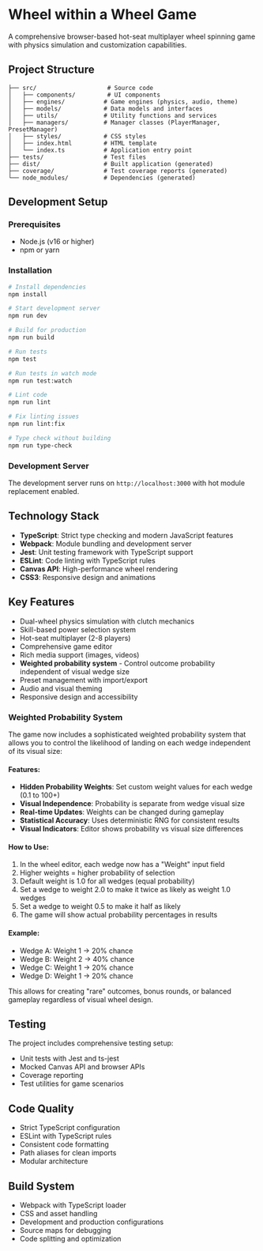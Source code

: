 # Wheel within a Wheel Game

A comprehensive browser-based hot-seat multiplayer wheel spinning game with physics simulation and customization capabilities.

## Project Structure

```
├── src/                    # Source code
│   ├── components/         # UI components
│   ├── engines/           # Game engines (physics, audio, theme)
│   ├── models/            # Data models and interfaces
│   ├── utils/             # Utility functions and services
│   ├── managers/          # Manager classes (PlayerManager, PresetManager)
│   ├── styles/            # CSS styles
│   ├── index.html         # HTML template
│   └── index.ts           # Application entry point
├── tests/                 # Test files
├── dist/                  # Built application (generated)
├── coverage/              # Test coverage reports (generated)
└── node_modules/          # Dependencies (generated)
```

## Development Setup

### Prerequisites

- Node.js (v16 or higher)
- npm or yarn

### Installation

```bash
# Install dependencies
npm install

# Start development server
npm run dev

# Build for production
npm run build

# Run tests
npm test

# Run tests in watch mode
npm run test:watch

# Lint code
npm run lint

# Fix linting issues
npm run lint:fix

# Type check without building
npm run type-check
```

### Development Server

The development server runs on `http://localhost:3000` with hot module replacement enabled.

## Technology Stack

- **TypeScript**: Strict type checking and modern JavaScript features
- **Webpack**: Module bundling and development server
- **Jest**: Unit testing framework with TypeScript support
- **ESLint**: Code linting with TypeScript rules
- **Canvas API**: High-performance wheel rendering
- **CSS3**: Responsive design and animations

## Key Features

- Dual-wheel physics simulation with clutch mechanics
- Skill-based power selection system
- Hot-seat multiplayer (2-8 players)
- Comprehensive game editor
- Rich media support (images, videos)
- **Weighted probability system** - Control outcome probability independent of visual wedge size
- Preset management with import/export
- Audio and visual theming
- Responsive design and accessibility

### Weighted Probability System

The game now includes a sophisticated weighted probability system that allows you to control the likelihood of landing on each wedge independent of its visual size:

#### Features:
- **Hidden Probability Weights**: Set custom weight values for each wedge (0.1 to 100+)
- **Visual Independence**: Probability is separate from wedge visual size
- **Real-time Updates**: Weights can be changed during gameplay
- **Statistical Accuracy**: Uses deterministic RNG for consistent results
- **Visual Indicators**: Editor shows probability vs visual size differences

#### How to Use:
1. In the wheel editor, each wedge now has a "Weight" input field
2. Higher weights = higher probability of selection
3. Default weight is 1.0 for all wedges (equal probability)
4. Set a wedge to weight 2.0 to make it twice as likely as weight 1.0 wedges
5. Set a wedge to weight 0.5 to make it half as likely
6. The game will show actual probability percentages in results

#### Example:
- Wedge A: Weight 1 → 20% chance
- Wedge B: Weight 2 → 40% chance  
- Wedge C: Weight 1 → 20% chance
- Wedge D: Weight 1 → 20% chance

This allows for creating "rare" outcomes, bonus rounds, or balanced gameplay regardless of visual wheel design.

## Testing

The project includes comprehensive testing setup:

- Unit tests with Jest and ts-jest
- Mocked Canvas API and browser APIs
- Coverage reporting
- Test utilities for game scenarios

## Code Quality

- Strict TypeScript configuration
- ESLint with TypeScript rules
- Consistent code formatting
- Path aliases for clean imports
- Modular architecture

## Build System

- Webpack with TypeScript loader
- CSS and asset handling
- Development and production configurations
- Source maps for debugging
- Code splitting and optimization